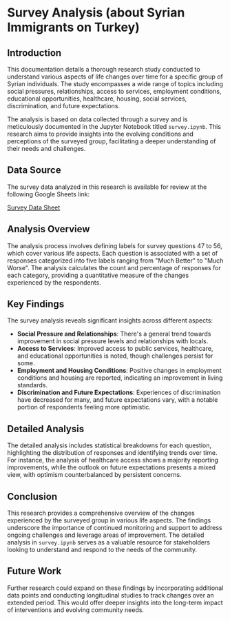 # Survey Analysis (about Syrian Immigrants on Turkey)

## Introduction

This documentation details a thorough research study conducted to understand various aspects of life changes over time for a specific group of Syrian individuals. The study encompasses a wide range of topics including social pressures, relationships, access to services, employment conditions, educational opportunities, healthcare, housing, social services, discrimination, and future expectations.

The analysis is based on data collected through a survey and is meticulously documented in the Jupyter Notebook titled `survey.ipynb`. This research aims to provide insights into the evolving conditions and perceptions of the surveyed group, facilitating a deeper understanding of their needs and challenges.

## Data Source

The survey data analyzed in this research is available for review at the following Google Sheets link:

[Survey Data Sheet](https://docs.google.com/spreadsheets/d/1MGwZ6OC5hwPEMxgYafpa-qiPXKlLg8Gfzpgfjc-VluE/edit#gid=0)

## Analysis Overview

The analysis process involves defining labels for survey questions 47 to 56, which cover various life aspects. Each question is associated with a set of responses categorized into five labels ranging from "Much Better" to "Much Worse". The analysis calculates the count and percentage of responses for each category, providing a quantitative measure of the changes experienced by the respondents.

## Key Findings

The survey analysis reveals significant insights across different aspects:

- **Social Pressure and Relationships**: There's a general trend towards improvement in social pressure levels and relationships with locals.
- **Access to Services**: Improved access to public services, healthcare, and educational opportunities is noted, though challenges persist for some.
- **Employment and Housing Conditions**: Positive changes in employment conditions and housing are reported, indicating an improvement in living standards.
- **Discrimination and Future Expectations**: Experiences of discrimination have decreased for many, and future expectations vary, with a notable portion of respondents feeling more optimistic.

## Detailed Analysis

The detailed analysis includes statistical breakdowns for each question, highlighting the distribution of responses and identifying trends over time. For instance, the analysis of healthcare access shows a majority reporting improvements, while the outlook on future expectations presents a mixed view, with optimism counterbalanced by persistent concerns.

## Conclusion

This research provides a comprehensive overview of the changes experienced by the surveyed group in various life aspects. The findings underscore the importance of continued monitoring and support to address ongoing challenges and leverage areas of improvement. The detailed analysis in `survey.ipynb` serves as a valuable resource for stakeholders looking to understand and respond to the needs of the community.

## Future Work

Further research could expand on these findings by incorporating additional data points and conducting longitudinal studies to track changes over an extended period. This would offer deeper insights into the long-term impact of interventions and evolving community needs.